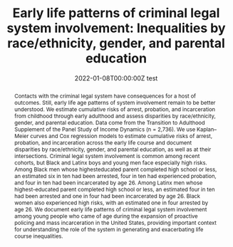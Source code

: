 ---
abstract: Contacts with the criminal legal system have consequences for a host of outcomes. Still, early life age patterns of system involvement remain to be better understood. We estimate cumulative risks of arrest, probation, and incarceration from childhood through early adulthood and assess disparities by race/ethnicity, gender, and parental education. Data come from the Transition to Adulthood Supplement of the Panel Study of Income Dynamics (n = 2,736). We use Kaplan–Meier curves and Cox regression models to estimate cumulative risks of arrest, probation, and incarceration across the early life course and document disparities by race/ethnicity, gender, and parental education, as well as at their intersections. Criminal legal system involvement is common among recent cohorts, but Black and Latinx boys and young men face especially high risks. Among Black men whose highesteducated parent completed high school or less, an estimated six in ten had been arrested, four in ten had experienced probation, and four in ten had been incarcerated by age 26. Among Latinx men whose highest-educated parent completed high school or less, an estimated four in ten had been arrested and one in four had been incarcerated by age 26. Black women also experienced high risks, with an estimated one in four arrested by age 26. We document early life patterns of criminal legal system involvement among young people who came of age during the expansion of proactive policing and mass incarceration in the United States, providing important context for understanding the role of the system in generating and exacerbating life course inequalities.
authors:
- Courtney Boen
- admin
- et al
date: "2022-01-08T00:00:00Z test"
doi: ""
featured: false
image:
  focal_point: ""
  preview_only: false
projects: []
publication: '*Demographic Research*'
publication_short: ""
publication_types:
- "2"
publishDate: "2022-01-08T00:00:00Z"
summary: _Published in the **Demographic Research**._ 
tags:
title: 'Early life patterns of criminal legal system involvement: Inequalities by race/ethnicity, gender, and parental education'
url_code: ""
url_dataset: ""
url_pdf: "media/Graetz 2022 Dem Research.pdf"
url_poster: ""
url_project: ""
url_slides: ""
url_source: ""
url_video: ""
---